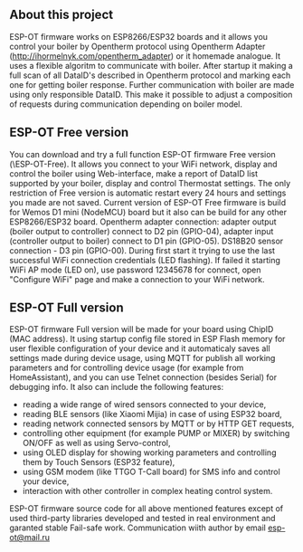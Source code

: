## About this project
ESP-OT firmware works on ESP8266/ESP32 boards and it allows you control your boiler by Opentherm protocol using Opentherm Adapter (http://ihormelnyk.com/opentherm_adapter) or it homemade analogue.
It uses a flexible algoritm to communicate with boiler. After startup it making a full scan of all DataID's described in Opentherm protocol and marking each one for getting boiler response.
Further communication with boiler are made using only responsible DataID. This make it possible to adjust a composition of requests during communication depending on boiler model.

## ESP-OT Free version
You can download and try a full function ESP-OT firmware Free version (\ESP-OT-Free). It allows you connect to your WiFi network, 
display and control the boiler using Web-interface, make a report of DataID list supported by your boiler, display and control Thermostat settings.
The only restriction of Free version is automatic restart every 24 hours and settings you made are not saved. 
Current version of ESP-OT Free firmware is build for Wemos D1 mini (NodeMCU) board but it also can be build for any other ESP8266/ESP32 board.
Opentherm adapter connection: adapter output (boiler output to controller) connect to D2 pin (GPIO-04), adapter input (controller output to boiler) connect to D1 pin (GPIO-05).
DS18B20 sensor connection - D3 pin (GPIO-00). During first start it trying to use the last successful WiFi connection credentials (LED flashing).
If failed it starting WiFi AP mode (LED on), use password 12345678 for connect, open "Configure WiFi" page and make a connection to your WiFi network.

## ESP-OT Full version
ESP-OT firmware Full version will be made for your board using ChipID (MAC address). It using startup config file stored in ESP Flash memory for user flexible configuration of your device and
it automaticaly saves all settings made during device usage, using MQTT for publish all working parameters and for controlling device usage (for example from HomeAssistant), 
and you can use Telnet connection (besides Serial) for debugging info.
It also can include the following features:
- reading a wide range of wired sensors connected to your device,
- reading BLE sensors (like Xiaomi Mijia) in case of using ESP32 board,
- reading network connected sensors by MQTT or by HTTP GET requests,
- controlling other equipment (for example PUMP or MIXER) by switching ON/OFF as well as using Servo-control,
- using OLED display for showing working parameters and controlling them by Touch Sensors (ESP32 feature),
- using GSM modem (like TTGO T-Call board) for SMS info and control your device,
- interaction with other controller in complex heating control system.

ESP-OT firmware source code for all above mentioned features except of used third-party libraries developed and tested in real environment and garanted stable Fail-safe work.
Communication wiith author by email esp-ot@mail.ru
